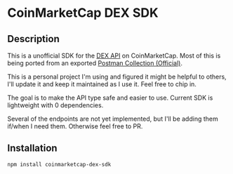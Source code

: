 # CoinMarketCap DEX SDK

## Description

This is a unofficial SDK for the [DEX
API](https://coinmarketcap.com/academy/article/dex-apis-soft-launch-unveiling-coinmarketcaps-first-dex-api-suite)
on CoinMarketCap. Most of this is being ported from an exported [Postman
Collection
(Official)](https://www.postman.com/bryancmc/workspace/coinmarketcap-dex-apis/collection/27765301-3b01b3d6-9934-4e39-b770-92536a0932bd?action=share&creator=27765301).

This is a personal project I'm using and figured it might be helpful to others,
I'll update it and keep it maintained as I use it. Feel free to chip in.

The goal is to make the API type safe and easier to use. Current SDK is lightweight with 0 dependencies.

Several of the endpoints are not yet implemented, but I'll be adding them
if/when I need them. Otherwise feel free to PR.

## Installation

```bash
npm install coinmarketcap-dex-sdk
```